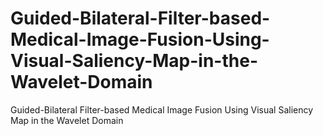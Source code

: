 # Guided-Bilateral-Filter-based-Medical-Image-Fusion-Using-Visual-Saliency-Map-in-the-Wavelet-Domain
Guided-Bilateral Filter-based Medical Image Fusion Using Visual Saliency Map in the Wavelet Domain
